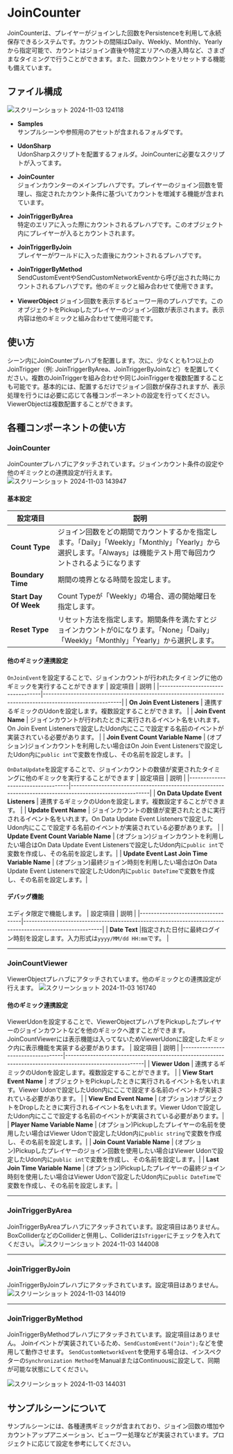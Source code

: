 # JoinCounter
JoinCounterは、プレイヤーがジョインした回数をPersistenceを利用して永続保存できるシステムです。カウントの間隔はDaily、Weekly、Monthly、Yearlyから指定可能で、カウントはジョイン直後や特定エリアへの進入時など、さまざまなタイミングで行うことができます。また、回数カウントをリセットする機能も備えています。

## ファイル構成
![スクリーンショット 2024-11-03 124118](https://github.com/user-attachments/assets/57c99cb1-a32f-4eb7-9554-877fb08203a6)

- **Samples**  
  サンプルシーンや参照用のアセットが含まれるフォルダです。

- **UdonSharp**  
  UdonSharpスクリプトを配置するフォルダ。JoinCounterに必要なスクリプトが入ってます。

- **JoinCounter**  
  ジョインカウンターのメインプレハブです。プレイヤーのジョイン回数を管理し、指定されたカウント条件に基づいてカウントを増減する機能が含まれています。

- **JoinTriggerByArea**  
  特定のエリアに入った際にカウントされるプレハブです。このオブジェクト内にプレイヤーが入るとカウントされます。

- **JoinTriggerByJoin**  
  プレイヤーがワールドに入った直後にカウントされるプレハブです。

- **JoinTriggerByMethod**  
  SendCustomEventやSendCustomNetworkEventから呼び出された時にカウントされるプレハブです。他のギミックと組み合わせて使用できます。

- **ViewerObject**
  ジョイン回数を表示するビューワー用のプレハブです。このオブジェクトをPickupしたプレイヤーのジョイン回数が表示されます。表示内容は他のギミックと組み合わせて使用可能です。

## 使い方
シーン内にJoinCounterプレハブを配置します。次に、少なくとも1つ以上のJoinTrigger（例: JoinTriggerByArea、JoinTriggerByJoinなど）を配置してください。複数のJoinTriggerを組み合わせや同じJoinTriggerを複数配置することも可能です。基本的には、配置するだけでジョイン回数が保存されますが、表示処理を行うには必要に応じて各種コンポーネントの設定を行ってください。
ViewerObjectは複数配置することができます。

## 各種コンポーネントの使い方
### JoinCounter
JoinCounterプレハブにアタッチされています。ジョインカウント条件の設定や他のギミックとの連携設定が行えます。
![スクリーンショット 2024-11-03 143947](https://github.com/user-attachments/assets/e4493523-8332-49a6-bd30-705b6ccaf43e)  

#### 基本設定
| 設定項目                           | 説明                                                                                                       |
|-----------------------------------|----------------------------------------------------------------------------------------------------------|
| **Count Type**                    | ジョイン回数をどの期間でカウントするかを指定します。「Daily」「Weekly」「Monthly」「Yearly」から選択します。「Always」は機能テスト用で毎回カウントされるようになります|
| **Boundary Time**                 | 期間の境界となる時間を設定します。 |
| **Start Day Of Week**             | Count Typeが「Weekly」の場合、週の開始曜日を指定します。|
| **Reset Type**                    | リセット方法を指定します。期間条件を満たすとジョインカウントが0になります。「None」「Daily」「Weekly」「Monthly」「Yearly」から選択します。|

#### 他のギミック連携設定
`OnJoinEvent`を設定することで、ジョインカウントが行われたタイミングに他のギミックを実行することができます
| 設定項目                           | 説明                                                                                                       |
|-----------------------------------|----------------------------------------------------------------------------------------------------------|
| **On Join Event Listeners**        | 連携するギミックのUdonを設定します。複数設定することができます。 |
| **Join Event Name**                | ジョインカウントが行われたときに実行されるイベント名をいれます。On Join Event Listenersで設定したUdon内にここで設定する名前のイベントが実装されている必要があります。 |
| **Join Event Count Variable Name** | (オプション)ジョインカウントを利用したい場合はOn Join Event Listenersで設定したUdon内に`public int`で変数を作成し、その名前を設定します。 |

`OnDataUpdate`を設定することで、ジョインカウントの数値が変更されたタイミングに他のギミックを実行することができます
| 設定項目                           | 説明                                                                                                       |
|-----------------------------------|----------------------------------------------------------------------------------------------------------|
| **On Data Update Event Listeners**   | 連携するギミックのUdonを設定します。複数設定することができます。 |
| **Update Event Name**                | ジョインカウントの数値が変更されたときに実行されるイベント名をいれます。On Data Update Event Listenersで設定したUdon内にここで設定する名前のイベントが実装されている必要があります。 |
| **Update Event Count Variable Name** | (オプション)ジョインカウントを利用したい場合はOn Data Update Event Listenersで設定したUdon内に`public int`で変数を作成し、その名前を設定します。|
| **Update Event Last Join Time Variable Name** | (オプション)最終ジョイン時刻を利用したい場合はOn Data Update Event Listenersで設定したUdon内に`public DateTime`で変数を作成し、その名前を設定します。|

#### デバッグ機能
エディタ限定で機能します。
| 設定項目                           | 説明                                                                                                       |
|-----------------------------------|----------------------------------------------------------------------------------------------------------|
| **Date Text**                    |指定された日付に最終ログイン時刻を設定します。入力形式は`yyyy/MM/dd HH:mm`です。 |

---

### JoinCountViewer
ViewerObjectプレハブにアタッチされています。他のギミックとの連携設定が行えます。
![スクリーンショット 2024-11-03 161740](https://github.com/user-attachments/assets/ff56d911-b1c3-4f07-81aa-0fdea7b269c7)

#### 他のギミック連携設定
ViewerUdonを設定することで、ViewerObjectプレハブをPickupしたプレイヤーのジョインカウントなどを他のギミックへ渡すことができます。JoinCountViewerには表示機能は入ってないためViewerUdonに設定したギミック内に表示機能を実装する必要があります。
| 設定項目                           | 説明                                                                                                       |
|-----------------------------------|----------------------------------------------------------------------------------------------------------|
| **Viewer Udon**   | 連携するギミックのUdonを設定します。複数設定することができます。 |
| **View Start Event Name**                | オブジェクトをPickupしたときに実行されるイベント名をいれます。Viewer Udonで設定したUdon内にここで設定する名前のイベントが実装されている必要があります。 |
| **View End Event Name** | (オプション)オブジェクトをDropしたときに実行されるイベント名をいれます。Viewer Udonで設定したUdon内にここで設定する名前のイベントが実装されている必要があります。|
| **Player Name Variable Name** | (オプション)Pickupしたプレイヤーの名前を使用したい場合はViewer Udonで設定したUdon内に`public string`で変数を作成し、その名前を設定します。|
| **Join Count Variable Name** | (オプション)Pickupしたプレイヤーのジョイン回数を使用したい場合はViewer Udonで設定したUdon内に`public int`で変数を作成し、その名前を設定します。|
| **Last Join Time Variable Name** | (オプション)Pickupしたプレイヤーの最終ジョイン時刻を使用したい場合はViewer Udonで設定したUdon内に`public DateTime`で変数を作成し、その名前を設定します。|

---

### JoinTriggerByArea 
JoinTriggerByAreaプレハブにアタッチされています。設定項目はありません。BoxColliderなどのColliderと併用し、Colliderは`IsTrigger`にチェックを入れてください。
![スクリーンショット 2024-11-03 144008](https://github.com/user-attachments/assets/738b2465-3810-49c2-bbb0-67464c588f2b)  

---

### JoinTriggerByJoin
JoinTriggerByJoinプレハブにアタッチされています。設定項目はありません。
![スクリーンショット 2024-11-03 144019](https://github.com/user-attachments/assets/e6c3255e-8514-40c0-8cd1-54a6a76a669c)  

---

### JoinTriggerByMethod
JoinTriggerByMethodプレハブにアタッチされています。設定項目はありません。
Joinイベントが実装されているため、`SendCustomEvent("Join");`などを使用して動作させます。
`SendCustomNetworkEvent`を使用する場合は、インスペクターの`Synchronization Method`をManualまたはContinuousに設定して、同期が可能な状態にしてください。

![スクリーンショット 2024-11-03 144031](https://github.com/user-attachments/assets/168f0f44-fe5f-4ecb-8837-f65f2b5edb1d)  


## サンプルシーンについて
サンプルシーンには、各種連携ギミックが含まれており、ジョイン回数の増加やカウントアップアニメーション、ビューワー処理などが実装されています。プロジェクトに応じて設定を参考にしてください。
